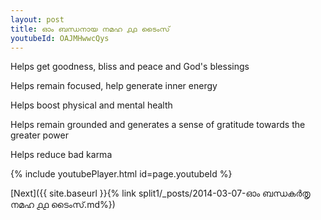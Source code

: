 ```yaml
---
layout: post
title: ഓം ബന്ധനായ നമഹ ൧൧ ടൈംസ്
youtubeId: OAJMHwwcQys
---
```

 
 
Helps get goodness, bliss and peace and God's blessings
 
Helps remain focused, help generate inner energy 
 
Helps boost physical and mental health 
 
Helps remain grounded and generates a sense of gratitude towards the greater power 
 
Helps reduce bad karma
 
 
 
 


{% include youtubePlayer.html id=page.youtubeId %}
 
[Next]({{ site.baseurl }}{% link  split1/_posts/2014-03-07-ഓം ബന്ധകർതൃ നമഹ ൧൧ ടൈംസ്.md%})
 
